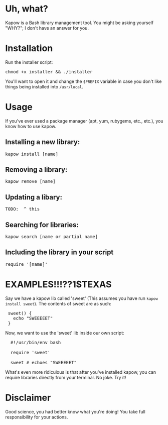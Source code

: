# Uh, what?
Kapow is a Bash library management tool.  You might be asking yourself "WHY?"; I don't have an answer for you.

# Installation
Run the installer script:

<pre>chmod +x installer && ./installer</pre>

You'll want to open it and change the `$PREFIX` variable in case you don't like things being installed into `/usr/local`.

# Usage

If you've ever used a package manager (apt, yum, rubygems, etc., etc.), you know how to use kapow.

## Installing a new library:

<pre>kapow install [name]</pre>
  
## Removing a library:

<pre>kapow remove [name]</pre>

## Updating a libary:

<pre>TODO:  ^ this</pre>

## Searching for libraries:

<pre>kapow search [name or partial name]</pre>
    
## Including the library in your script

<pre>require '[name]'</pre>
  
# EXAMPLES!!!??1$TEXAS

Say we have a kapow lib called 'sweet' (This assumes you have run `kapow install sweet`).  The contents of sweet are as such:

<pre>
 sweet() {
   echo "SWEEEEET"
 }
</pre>

Now, we want to use the 'sweet' lib inside our own script:

<pre>
  #!/usr/bin/env bash
  
  require 'sweet'
  
  sweet # echoes "SWEEEEET"
</pre>

What's even more ridiculous is that after you've installed kapow, you can require libraries directly from your terminal.  No joke.  Try it!

# Disclaimer

Good science, you had better know what you're doing!  You take full responsibility for your actions.
